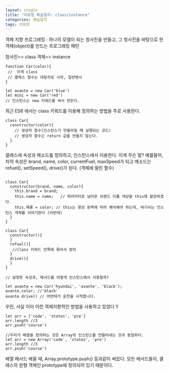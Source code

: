 ```yaml
---
layout: single
title: "이유정 복습일지: class/instance"
categories: 복습일지 
tags: 이유정
---
```


객체 지향 프로그래밍 
: 하나의 모델이 되는 청사진을 만들고, 그 청사진을 바탕으로 한 객체(object)를 만드는 프로그래밍 패턴

청사진=> class
객체=> instance

```
function Car(color){
 //  이게 class
 // 클래스 함수는 대문자로 시작, 일반명사 
}
```
```
let avante = new Car('blue')
let mini = new Car('red')
// 인스턴스는 new 키워드를 써서 만든다. 
```

최근 ES6 에서는 class 키워드를 이용해 정의하는 방법을 주로 사용한다. 
```
class Car{
  constructor(color){
    // 생성자 함수(인스턴스가 만들어질 때 실행되는 코드)
    // 생성자 함수는 return 값을 만들지 않는다. 
  }
}
```
클래스에 속성과 메소드를 정의하고, 인스턴스에서 이용한다. 
이게 무슨 말? 
예를들어, 차의 속성은 brand, name, color, currentFuel, maxSpeed가 되고 
메소드는 refuel(), setSpeed(), drive()가 된다. (객체에 딸린 함수)

```

class Car{
  constructor(brand, name, color){
    this.brand = brand; 
    this.name = name;   // 파라미터로 넘어온 브랜드 이름 색상을 this에 할당하겠다.
    this.메롱 = color; // this는 항상 문맥에 따라 해석해야 하는데, 여기서는 인스턴스 객체를 이야기한다 (아반테)
  }
}
```

```
class Car{
  constructor(){
  }
  refuel(){
   //class 키워드 안쪽에 묶어서 정의
  }
  drive(){
  }
}

// 설정한 속성과, 메서드를 어떻게 인스턴스에서 사용할까? 

let avante = new Car('hyundai', 'avante', 'black');
avante.color; //'black'
avante.drive() // 아반테가 운전을 시작합니다. 
```

우린, 사실 이미 이런 객체지향적인 방법을 사용하고 있었다 
!!
```
let arr = ['code', 'states', 'pre']
arr.length //3
arr.psuh('course')

//우리가 배열을 정의하는 것은 Array의 인스턴스를 만들어내는 것과 동일하다. 
let arr = new Array('code', 'states', 'pre')
arr.length //3
arr.psuh('course')
```
배열 메서드 배울 때, Array.prototype.push() 등과같이 써있다. 
모든 메서드들이, 클래스의 원형 객체인 prototype에 정의되어 있기 때문이다.  






